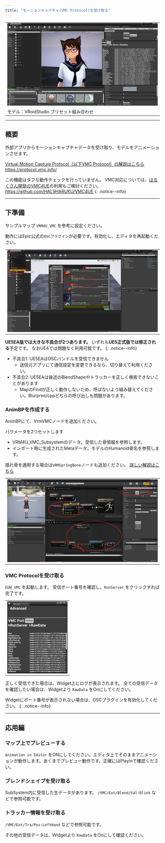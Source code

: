 ```yaml
---
title: "モーションキャプチャ(VMC Protocol)を受け取る"
---
```


||
|-|
|[![](./assets/images/small/08a_top.png)](../assets/images/08a_top.png)|
|モデル：VRoidStudio プリセット組み合わせ|

----

## 概要

外部アプリからモーションキャプチャデータを受け取り、モデルをアニメーションさせます。

[Virtual Motion Capture Protocol（以下VMC Protocol）の解説はこちら](https://protocol.vmc.info/)
https://protocol.vmc.info/

この機能はタフな動作チェックを行っていません。
VMC対応については、[はるくさん開発のVMC4UE](https://github.com/HAL9HARUKU/VMC4UE)の利用もご検討ください。
https://github.com/HAL9HARUKU/VMC4UE
{: .notice--info}

----

## 下準備

サンプルマップ `VRM4U_VMC` を参考に設定ください。

動作にはEpic公式の`OSCプラグイン`が必要です。有効化し、エディタを再起動ください。

||
|-|
|[![](./assets/images/small/08a_plugin.png)](../assets/images/small/08a_plugin.png)|


**UE5EA版では大きな不具合が2つあります。**
いずれも**UE5正式版では修正される**予定です。
なおUE4では問題なく利用可能です。
{: .notice--info}

 - 不具合1: UE5EAはOSCバンドルを受信できません
   - 送信元アプリにて通信設定を変更できるなら、切り替えて利用ください。
 - 不具合2: UE5EAは後述のBlendShapeやトラッカーを正しく検索できないことがあります
   - MapのFindが正しく動作しないため、呼ばないよう組み替えてください。Blurprint/cppどちらの呼び出しも問題があります。

### AnimBPを作成する

AnimBPにて、VrmVMCノードを追加ください。

パラメータを2つセットします
 - VRM4U_VMC_Subsystemのデータ。受信した骨情報を参照します。
 - インポート時に生成されたMetaデータ。モデルのHumanoid骨名を参照します。

揺れ骨を適用する場合は`VRMSpringBone`ノードも追加ください。
[詳しい解説はこちら](../01_animation/)

||
|-|
|[![](./assets/images/small/08a_node.png)](../assets/images/small/08a_node.png)|


### VMC Protocolを受け取る

`EUW_VMC` を起動します。
受信ポート番号を確認し、`RunServer` をクリックすれば完了です。

||
|-|
|[![](./assets/images/small/08a_panel.png)](../assets/images/small/08a_panel.png)|

正しく受信できた場合は、Widget上にログが表示されます。
全ての受信データを確認したい場合は、Widgetより `RawData` をOnにしてください。


Widgetにポート番号が表示されない場合は、OSCプラグインを有効化してください。
{: .notice--info}

----

## 応用編

### マップ上でプレビューする

`Animation in Editor` をONにしてください。エディタ上でそのままアニメーションが動作します。あくまでプレビュー動作です。正確にはPlayInで確認ください。

### ブレンドシェイプを受け取る

SubSystem内に受信した生データがあります。
`/VMC/Ext/Blend/Val:Blink` などで参照可能です。

### トラッカー情報を受け取る

`/VMC/Ext/Tra/Pos:LeftHand` などで参照可能です。

その他の受信データは、Widgetより `RawData` をOnにして確認ください。
